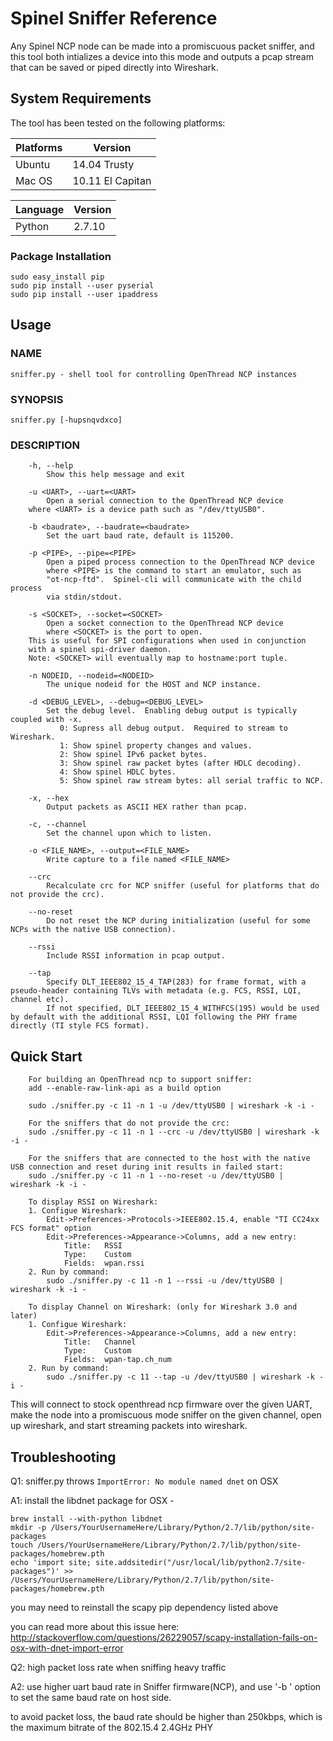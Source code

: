 # Spinel Sniffer Reference

Any Spinel NCP node can be made into a promiscuous packet sniffer, and this
tool both intializes a device into this mode and outputs a pcap stream that
can be saved or piped directly into Wireshark.

## System Requirements

The tool has been tested on the following platforms:

| Platforms | Version          |
|-----------|------------------|
| Ubuntu    | 14.04 Trusty     |
| Mac OS    | 10.11 El Capitan |

| Language  | Version          |
|-----------|------------------|
| Python    | 2.7.10           |

### Package Installation

```
sudo easy_install pip
sudo pip install --user pyserial
sudo pip install --user ipaddress
```

## Usage

### NAME
    sniffer.py - shell tool for controlling OpenThread NCP instances

### SYNOPSIS
    sniffer.py [-hupsnqvdxco]

### DESCRIPTION

```
    -h, --help            
    	Show this help message and exit

    -u <UART>, --uart=<UART>
       	Open a serial connection to the OpenThread NCP device
	where <UART> is a device path such as "/dev/ttyUSB0".

    -b <baudrate>, --baudrate=<baudrate>
        Set the uart baud rate, default is 115200.

    -p <PIPE>, --pipe=<PIPE>
        Open a piped process connection to the OpenThread NCP device
        where <PIPE> is the command to start an emulator, such as
        "ot-ncp-ftd".  Spinel-cli will communicate with the child process
        via stdin/stdout.

    -s <SOCKET>, --socket=<SOCKET>
        Open a socket connection to the OpenThread NCP device
        where <SOCKET> is the port to open.
	This is useful for SPI configurations when used in conjunction
	with a spinel spi-driver daemon.
	Note: <SOCKET> will eventually map to hostname:port tuple.

    -n NODEID, --nodeid=<NODEID>
        The unique nodeid for the HOST and NCP instance.

    -d <DEBUG_LEVEL>, --debug=<DEBUG_LEVEL>
        Set the debug level.  Enabling debug output is typically coupled with -x.
           0: Supress all debug output.  Required to stream to Wireshark.
           1: Show spinel property changes and values.
           2: Show spinel IPv6 packet bytes.
           3: Show spinel raw packet bytes (after HDLC decoding).
           4: Show spinel HDLC bytes.
           5: Show spinel raw stream bytes: all serial traffic to NCP.

    -x, --hex
        Output packets as ASCII HEX rather than pcap.

    -c, --channel
        Set the channel upon which to listen.

    -o <FILE_NAME>, --output=<FILE_NAME>
        Write capture to a file named <FILE_NAME>

    --crc
        Recalculate crc for NCP sniffer (useful for platforms that do not provide the crc).

    --no-reset
        Do not reset the NCP during initialization (useful for some NCPs with the native USB connection).

    --rssi
        Include RSSI information in pcap output.
    
    --tap
        Specify DLT_IEEE802_15_4_TAP(283) for frame format, with a pseudo-header containing TLVs with metadata (e.g. FCS, RSSI, LQI, channel etc). 
        If not specified, DLT_IEEE802_15_4_WITHFCS(195) would be used by default with the additional RSSI, LQI following the PHY frame directly (TI style FCS format).
```

## Quick Start

```
    For building an OpenThread ncp to support sniffer:
    add --enable-raw-link-api as a build option

    sudo ./sniffer.py -c 11 -n 1 -u /dev/ttyUSB0 | wireshark -k -i -

    For the sniffers that do not provide the crc:
    sudo ./sniffer.py -c 11 -n 1 --crc -u /dev/ttyUSB0 | wireshark -k -i -

    For the sniffers that are connected to the host with the native USB connection and reset during init results in failed start:
    sudo ./sniffer.py -c 11 -n 1 --no-reset -u /dev/ttyUSB0 | wireshark -k -i -

    To display RSSI on Wireshark:
    1. Configue Wireshark:
        Edit->Preferences->Protocols->IEEE802.15.4, enable "TI CC24xx FCS format" option
        Edit->Preferences->Appearance->Columns, add a new entry:
            Title:   RSSI
            Type:    Custom
            Fields:  wpan.rssi
    2. Run by command:
        sudo ./sniffer.py -c 11 -n 1 --rssi -u /dev/ttyUSB0 | wireshark -k -i -
    
    To display Channel on Wireshark: (only for Wireshark 3.0 and later)
    1. Configue Wireshark:
        Edit->Preferences->Appearance->Columns, add a new entry:
            Title:   Channel
            Type:    Custom
            Fields:  wpan-tap.ch_num
    2. Run by command:
        sudo ./sniffer.py -c 11 --tap -u /dev/ttyUSB0 | wireshark -k -i -

```

This will connect to stock openthread ncp firmware over the given UART,
make the node into a promiscuous mode sniffer on the given channel,
open up wireshark, and start streaming packets into wireshark.

## Troubleshooting
Q1: sniffer.py throws ```ImportError: No module named dnet``` on OSX

A1: install the libdnet package for OSX -
```
brew install --with-python libdnet
mkdir -p /Users/YourUsernameHere/Library/Python/2.7/lib/python/site-packages
touch /Users/YourUsernameHere/Library/Python/2.7/lib/python/site-packages/homebrew.pth
echo 'import site; site.addsitedir("/usr/local/lib/python2.7/site-packages")' >> /Users/YourUsernameHere/Library/Python/2.7/lib/python/site-packages/homebrew.pth
```
you may need to reinstall the scapy pip dependency listed above

you can read more about this issue here: http://stackoverflow.com/questions/26229057/scapy-installation-fails-on-osx-with-dnet-import-error


Q2: high packet loss rate when sniffing heavy traffic

A2: use higher uart baud rate in Sniffer firmware(NCP), and use '-b <baudrate>' option to set the same baud rate on host side.

to avoid packet loss, the baud rate should be higher than 250kbps, which is the maximum bitrate of the 802.15.4 2.4GHz PHY
